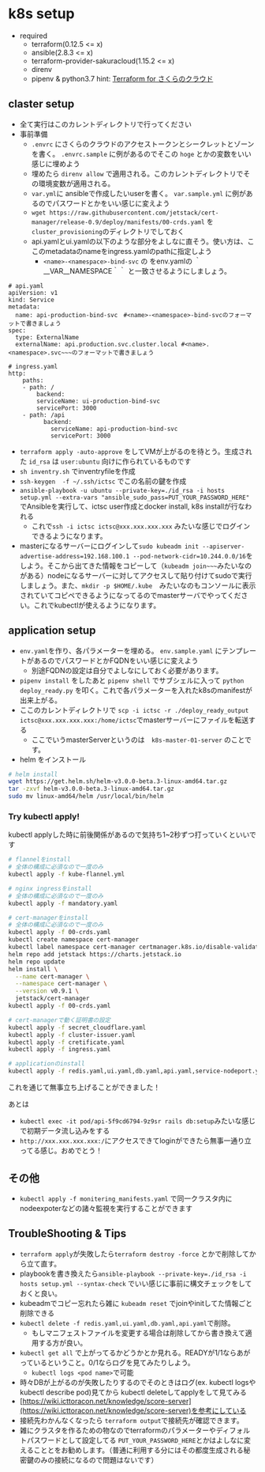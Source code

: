 # k8s setup
* required
    * terraform(0.12.5 <= x)
    * ansible(2.8.3 <= x)
    * terraform-provider-sakuracloud(1.15.2 <= x)
    * direnv
    * pipenv & python3.7
hint: [Terraform for さくらのクラウド](https://sacloud.github.io/terraform-provider-sakuracloud/installation/)
## claster setup
* 全て実行はこのカレントディレクトリで行ってください
* 事前準備
    * `.envrc` にさくらのクラウドのアクセストークンとシークレットとゾーンを書く。 `.envrc.sample` に例があるのでそこの `hoge` とかの変数をいい感じに埋めよう
    * 埋めたら `direnv allow` で適用される。このカレントディレクトリでその環境変数が適用される。
    * `var.yml`に ansibleで作成したいuserを書く。 `var.sample.yml` に例があるのでパスワードとかをいい感じに変えよう
    * `wget https://raw.githubusercontent.com/jetstack/cert-manager/release-0.9/deploy/manifests/00-crds.yaml` を `cluster_provisioning`のディレクトリでしておく
    * api.yamlとui.yamlの以下のような部分をよしなに直そう。使い方は、ここのmetadataのnameをingress.yamlのpathに指定しよう
      * `<name>-<namespace>-bind-svc` の をenv.yamlの ｀__VAR__NAMESPACE｀｀ と一致させるようにしましょう。
```
# api.yaml
apiVersion: v1
kind: Service
metadata:
  name: api-production-bind-svc　#<name>-<namespace>-bind-svcのフォーマットで書きましょう
spec:
  type: ExternalName
  externalName: api.production.svc.cluster.local #<name>.<namespace>.svc~~~のフォーマットで書きましょう

# ingress.yaml
http:
    paths:
    - path: /
        backend:
        serviceName: ui-production-bind-svc
        servicePort: 3000
    - path: /api
          backend:
            serviceName: api-production-bind-svc
            servicePort: 3000
```

* `terraform apply -auto-approve` をしてVMが上がるのを待とう。生成された `id_rsa` は `user:ubuntu` 向けに作られているものです
* `sh inventry.sh` でinventryfileを作成
* `ssh-keygen  -f ~/.ssh/ictsc` でこの名前の鍵を作成
* `ansible-playbook -u ubuntu --private-key=./id_rsa -i hosts setup.yml --extra-vars "ansible_sudo_pass=PUT_YOUR_PASSWORD_HERE"` でAnsibleを実行して、ictsc user作成とdocker install, k8s installが行なわれる
    * これで`ssh -i ictsc ictsc@xxx.xxx.xxx.xxx` みたいな感じでログインできるようになります。
* masterになるサーバーにログインして`sudo kubeadm init --apiserver-advertise-address=192.168.100.1 --pod-network-cidr=10.244.0.0/16`をしよう。そこから出てきた情報をコピーして（`kubeadm join~~~`みたいなのがある）nodeになるサーバーに対してアクセスして貼り付けてsudoで実行しましょう。また、`mkdir -p $HOME/.kube`　みたいなのもコンソールに表示されていてコピペできるようになってるのでmasterサーバでやってください。これでkubectlが使えるようになります。

## application setup
* `env.yaml`を作り、各パラメーターを埋める。 `env.sample.yaml` にテンプレートがあるのでパスワードとかFQDNをいい感じに変えよう
  * 別途FQDNの設定は自分でよしなにしておく必要があります。
* `pipenv install` をしたあと `pipenv shell` でサブシェルに入って `python deploy_ready.py` を叩く。これで各パラメーターを入れたk8sのmanifestが出来上がる。
* ここのカレントディレクトリで `scp -i ictsc -r ./deploy_ready_output ictsc@xxx.xxx.xxx.xxx:/home/ictsc`でmasterサーバーにファイルを転送する
  * ここでいうmasterServerというのは　`k8s-master-01-server` のことです。
* helm をインストール
```sh
# helm install
wget https://get.helm.sh/helm-v3.0.0-beta.3-linux-amd64.tar.gz
tar -zxvf helm-v3.0.0-beta.3-linux-amd64.tar.gz
sudo mv linux-amd64/helm /usr/local/bin/helm
```

### Try kubectl apply!
kubectl applyした時に前後関係があるので気持ち1~2秒ずつ打っていくといいです
<!--（TODO: 最初に数字を書いて前後の順番をつけておくと良さそう） -->
```sh
# flannelをinstall
# 全体の構成に必須なので一度のみ  
kubectl apply -f kube-flannel.yml

# nginx ingressをinstall
# 全体の構成に必須なので一度のみ  
kubectl apply -f mandatory.yaml

# cert-managerをinstall
# 全体の構成に必須なので一度のみ  
kubectl apply -f 00-crds.yaml
kubectl create namespace cert-manager
kubectl label namespace cert-manager certmanager.k8s.io/disable-validation=true
helm repo add jetstack https://charts.jetstack.io
helm repo update
helm install \
  --name cert-manager \
  --namespace cert-manager \
  --version v0.9.1 \
  jetstack/cert-manager
kubectl apply -f 00-crds.yaml

# cert-managerで動く証明書の設定
kubectl apply -f secret_cloudflare.yaml 
kubectl apply -f cluster-issuer.yaml
kubectl apply -f cretificate.yaml
kubectl apply -f ingress.yaml

# applicationのinstall
kubectl apply -f redis.yaml,ui.yaml,db.yaml,api.yaml,service-nodeport.yaml
```

これを通じて無事立ち上げることができました！

あとは
*  `kubectl exec -it pod/api-5f9cd6794-9z9sr rails db:setup`みたいな感じで初期データ流し込みをする
* `http://xxx.xxx.xxx.xxx:/`にアクセスできてloginができたら無事一通り立ってる感じ。おめでとう！

## その他
* `kubectl apply -f monitering_manifests.yaml` で同一クラスタ内にnodeexpoterなどの諸々監視を実行することができます

## TroubleShooting & Tips
* `terraform apply`が失敗したら`terraform destroy -force` とかで削除してから立て直す。
* playbookを書き換えたら`ansible-playbook --private-key=./id_rsa -i hosts setup.yml --syntax-check` でいい感じに事前に構文チェックをしておくと良い。
* kubeadmでコピー忘れたら雑に `kubeadm reset` でjoinやinitしてた情報ごと削除できる
* `kubectl delete -f redis.yaml,ui.yaml,db.yaml,api.yaml`で削除。
    * もしマニフェストファイルを変更する場合は削除してから書き換えて適用する方が良い。
* `kubectl get all` で上がってるかどうかとか見れる。READYが1/1ならあがっているということ。0/1ならログを見てみたりしよう。
  * `kubectl logs <pod name>`で可能
* 時々DBが上がるのが失敗したりするのでそのときはログ(ex. kubectl logsやkubectl describe pod)見てから kubectl deleteしてapplyをして見てみる
* [https://wiki.icttoracon.net/knowledge/score-server](https://wiki.icttoracon.net/knowledge/score-server)を参考にしている
* 接続先わかんなくなったら `terraform output`で接続先が確認できます。
* 雑にクラスタを作るための物なのでterraformのパラメーターやディフォルトパスワードとして設定してる `PUT_YOUR_PASSWORD_HERE`とかはよしなに変えることとをお勧めします。（普通に利用する分にはその都度生成される秘密鍵のみの接続になるので問題はないです）
